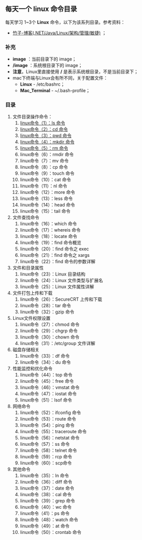 ## 每天一个 linux 命令目录

每天学习 1~3个 **Linux** 命令，以下为该系列目录。参考资料：

- [竹子-博客(.NET/Java/Linux/架构/管理/敏捷)](https://www.cnblogs.com/peida/archive/2012/12/05/2803591.html "每天一个linux命令") ；

### 补充

- **image** ：当前目录下的 image；
- **/image** ：系统根目录下的 image；
- **注意**，Linux里直接使用 **/** 是表示系统根目录，不是当前目录下；
- mac下终端与Linux会有所不同，关于配置文件：
  - **Linux** - /etc/bashrc；
  - **Mac_Terminal** - ~/.bash-profile；

### 目录

1. 文件目录操作命令：
   1. [linux命令（1）：ls 命令](http://www.jianwill.cn/md/linux/ls.html)
   2. [linux命令（2）：cd 命令](http://www.jianwill.cn/md/linux/cd.html)
   3. [linux命令（3）：pwd 命令](http://www.jianwill.cn/md/linux/pwd.html)
   4. [linux命令（4）：mkdir 命令](http://www.jianwill.cn/md/linux/mkdir.html)
   5. [linux命令（5）：rm 命令](http://www.jianwill.cn/md/linux/rm.html)
   6. linux命令（6）：rmdir 命令
   7. linux命令（7）：mv 命令
   8. linux命令（8）：cp 命令
   9. linux命令（9）：touch 命令
   10. linux命令（10）：cat 命令
   11. linux命令（11）：nl 命令
   12. linux命令（12）：more 命令
   13. linux命令（13）：less 命令
   14. linux命令（14）：head 命令
   15. linux命令（15）：tail 命令
2. 文件查找命令
   1. linux命令（16）：which 命令
   2. linux命令（17）：whereis 命令
   3. linux命令（18）：locate 命令
   4. linux命令（19）：find 命令概览
   5. linux命令（20）：find 命令之 exec
   6. linux命令（21）：find 命令之 xargs
   7. linux命令（22）：find 命令的参数详解
3. 文件和目录属性
   1. linux命令（23）：Linux 目录结构
   2. linux命令（24）：Linux 文件类型与扩展名
   3. linux命令（25）：Linux 文件属性详解
4. 文件打包上传和下载
   1. linux命令（26）：SecureCRT 上传和下载
   2. linux命令（28）：tar 命令
   3. linux命令（32）：gzip 命令
5. Linux文件权限设置
   1. linux命令（27）：chmod 命令
   2. linux命令（29）：chgrp 命令
   3. linux命令（30）：chown 命令
   4. linux命令（31）：/etc/group 文件详解
6. 磁盘存储相关
   1. linux命令（33）：df 命令
   2. linux命令（34）：du 命令
7. 性能监控和优化命令
   1. linux命令（44）：top 命令
   2. linux命令（45）：free 命令
   3. linux命令（46）：vmstat 命令
   4. linux命令（47）：iostat 命令
   5. linux命令（51）：lsof 命令
8. 网络命令
   1. linux命令（52）：ifconfig 命令
   2. linux命令（53）：route 命令
   3. linux命令（54）：ping 命令
   4. linux命令（55）：traceroute 命令
   5. linux命令（56）：netstat 命令
   6. linux命令（57）：ss 命令
   7. linux命令（58）：telnet 命令
   8. linux命令（59）：rcp 命令
   9. linux命令（60）：scp命令
9. 其他命令
   1. linux命令（35）：ln 命令
   2. linux命令（36）：diff 命令
   3. linux命令（37）：date 命令
   4. linux命令（38）：cal 命令
   5. linux命令（39）：grep 命令
   6. linux命令（40）：wc 命令
   7. linux命令（41）：ps 命令
   8. linux命令（48）：watch 命令
   9. linux命令（49）：at 命令
   10. linux命令（50）：crontab 命令
